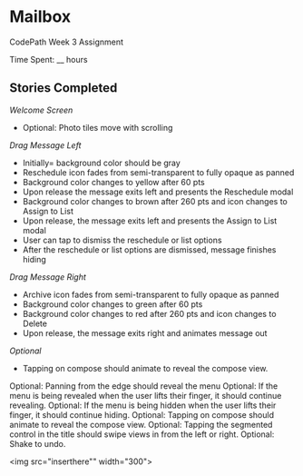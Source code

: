 # Mailbox
CodePath Week 3 Assignment

Time Spent: __ hours

## Stories Completed

*Welcome Screen*
* Optional: Photo tiles move with scrolling

*Drag Message Left*
* Initially= background color should be gray
* Reschedule icon fades from semi-transparent to fully opaque as panned
* Background color changes to yellow after 60 pts
* Upon release the message exits left and presents the Reschedule modal
* Background color changes to brown after 260 pts and icon changes to Assign to List
* Upon release, the message exits left and presents the Assign to List modal
* User can tap to dismiss the reschedule or list options
* After the reschedule or list options are dismissed, message finishes hiding

*Drag Message Right*
* Archive icon fades from semi-transparent to fully opaque as panned
* Background color changes to green after 60 pts
* Background color changes to red after 260 pts and icon changes to Delete
* Upon release, the message exits right and animates message out

*Optional*
* Tapping on compose should animate to reveal the compose view.

Optional: Panning from the edge should reveal the menu
Optional: If the menu is being revealed when the user lifts their finger, it should continue revealing.
Optional: If the menu is being hidden when the user lifts their finger, it should continue hiding.
Optional: Tapping on compose should animate to reveal the compose view.
Optional: Tapping the segmented control in the title should swipe views in from the left or right.
Optional: Shake to undo.


<img src="inserthere"" width="300">


